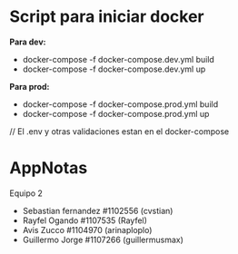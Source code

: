 # Script para iniciar docker
**Para dev:**
- docker-compose -f docker-compose.dev.yml build
- docker-compose -f docker-compose.dev.yml up

**Para prod:**
- docker-compose -f docker-compose.prod.yml build
- docker-compose -f docker-compose.prod.yml up

// El .env y otras validaciones estan en el docker-compose

# AppNotas
Equipo 2
- Sebastian fernandez #1102556 (cvstian)
- Rayfel Ogando #1107535 (Rayfel)
- Avis Zucco #1104970 (arinaploplo)
- Guillermo Jorge #1107266 (guillermusmax)


